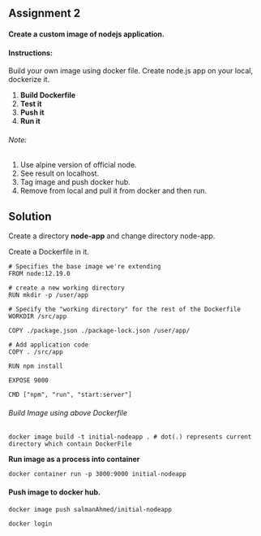 ## Assignment 2 

#### Create a custom image of nodejs application.

#### Instructions:

Build your own image using docker file.
Create node.js app on your local, dockerize it.

1. **Build Dockerfile**
2. **Test it**
3. **Push it**
4. **Run it**

###### Note:
1. Use alpine version of official node.
2. See result on localhost.
3. Tag image and push docker hub.
4. Remove from local and pull it from docker and then run.


## Solution

Create a directory **node-app** and change directory node-app.

Create a Dockerfile in it.

```
# Specifies the base image we're extending
FROM node:12.19.0

# create a new working directory
RUN mkdir -p /user/app

# Specify the "working directory" for the rest of the Dockerfile
WORKDIR /src/app

COPY ./package.json ./package-lock.json /user/app/

# Add application code
COPY . /src/app

RUN npm install

EXPOSE 9000

CMD ["npm", "run", "start:server"]
```

###### Build Image using above Dockerfile

```
docker image build -t initial-nodeapp . # dot(.) represents current directory which contain DockerFile
```

**Run image as a process into container**

```
docker container run -p 3000:9000 initial-nodeapp
```

#### Push image to docker hub.

```
docker image push salmanAhmed/initial-nodeapp

docker login 
```